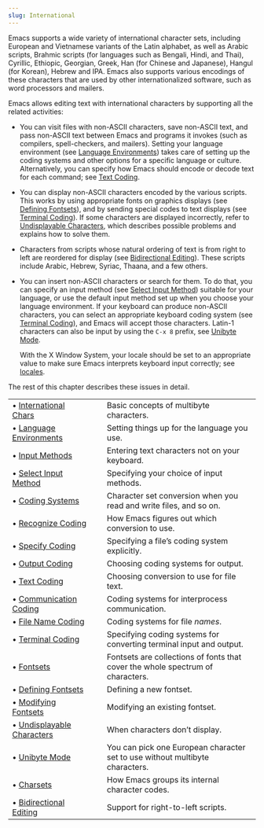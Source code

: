 ```yaml
---
slug: International
---
```


Emacs supports a wide variety of international character sets, including European and Vietnamese variants of the Latin alphabet, as well as Arabic scripts, Brahmic scripts (for languages such as Bengali, Hindi, and Thai), Cyrillic, Ethiopic, Georgian, Greek, Han (for Chinese and Japanese), Hangul (for Korean), Hebrew and IPA. Emacs also supports various encodings of these characters that are used by other internationalized software, such as word processors and mailers.

Emacs allows editing text with international characters by supporting all the related activities:

*   You can visit files with non-ASCII characters, save non-ASCII text, and pass non-ASCII text between Emacs and programs it invokes (such as compilers, spell-checkers, and mailers). Setting your language environment (see [Language Environments](/docs/emacs/Language-Environments)) takes care of setting up the coding systems and other options for a specific language or culture. Alternatively, you can specify how Emacs should encode or decode text for each command; see [Text Coding](/docs/emacs/Text-Coding).

*   You can display non-ASCII characters encoded by the various scripts. This works by using appropriate fonts on graphics displays (see [Defining Fontsets](/docs/emacs/Defining-Fontsets)), and by sending special codes to text displays (see [Terminal Coding](/docs/emacs/Terminal-Coding)). If some characters are displayed incorrectly, refer to [Undisplayable Characters](/docs/emacs/Undisplayable-Characters), which describes possible problems and explains how to solve them.

*   Characters from scripts whose natural ordering of text is from right to left are reordered for display (see [Bidirectional Editing](/docs/emacs/Bidirectional-Editing)). These scripts include Arabic, Hebrew, Syriac, Thaana, and a few others.

*   You can insert non-ASCII characters or search for them. To do that, you can specify an input method (see [Select Input Method](/docs/emacs/Select-Input-Method)) suitable for your language, or use the default input method set up when you choose your language environment. If your keyboard can produce non-ASCII characters, you can select an appropriate keyboard coding system (see [Terminal Coding](/docs/emacs/Terminal-Coding)), and Emacs will accept those characters. Latin-1 characters can also be input by using the `C-x 8` prefix, see [Unibyte Mode](/docs/emacs/Unibyte-Mode).

    With the X Window System, your locale should be set to an appropriate value to make sure Emacs interprets keyboard input correctly; see [locales](/docs/emacs/Language-Environments).

The rest of this chapter describes these issues in detail.

|                                                                    |    |                                                                                |
| :----------------------------------------------------------------- | -- | :----------------------------------------------------------------------------- |
| • [International Chars](/docs/emacs/International-Chars)           |    | Basic concepts of multibyte characters.                                        |
| • [Language Environments](/docs/emacs/Language-Environments)       |    | Setting things up for the language you use.                                    |
| • [Input Methods](/docs/emacs/Input-Methods)                       |    | Entering text characters not on your keyboard.                                 |
| • [Select Input Method](/docs/emacs/Select-Input-Method)           |    | Specifying your choice of input methods.                                       |
| • [Coding Systems](/docs/emacs/Coding-Systems)                     |    | Character set conversion when you read and write files, and so on.             |
| • [Recognize Coding](/docs/emacs/Recognize-Coding)                 |    | How Emacs figures out which conversion to use.                                 |
| • [Specify Coding](/docs/emacs/Specify-Coding)                     |    | Specifying a file’s coding system explicitly.                                  |
| • [Output Coding](/docs/emacs/Output-Coding)                       |    | Choosing coding systems for output.                                            |
| • [Text Coding](/docs/emacs/Text-Coding)                           |    | Choosing conversion to use for file text.                                      |
| • [Communication Coding](/docs/emacs/Communication-Coding)         |    | Coding systems for interprocess communication.                                 |
| • [File Name Coding](/docs/emacs/File-Name-Coding)                 |    | Coding systems for file *names*.                                               |
| • [Terminal Coding](/docs/emacs/Terminal-Coding)                   |    | Specifying coding systems for converting terminal input and output.            |
| • [Fontsets](/docs/emacs/Fontsets)                                 |    | Fontsets are collections of fonts that cover the whole spectrum of characters. |
| • [Defining Fontsets](/docs/emacs/Defining-Fontsets)               |    | Defining a new fontset.                                                        |
| • [Modifying Fontsets](/docs/emacs/Modifying-Fontsets)             |    | Modifying an existing fontset.                                                 |
| • [Undisplayable Characters](/docs/emacs/Undisplayable-Characters) |    | When characters don’t display.                                                 |
| • [Unibyte Mode](/docs/emacs/Unibyte-Mode)                         |    | You can pick one European character set to use without multibyte characters.   |
| • [Charsets](/docs/emacs/Charsets)                                 |    | How Emacs groups its internal character codes.                                 |
| • [Bidirectional Editing](/docs/emacs/Bidirectional-Editing)       |    | Support for right-to-left scripts.                                             |
